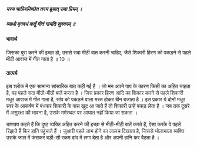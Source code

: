##### यस्य चाप्रियमिच्छेत तस्य ब्रूयात् सदा प्रियम् ।
##### व्याधो मृगवधं कर्तुं गीतं गायति सुस्वरम् ॥

#### भावार्थ

जिसका बुरा करने की इच्छा हो, उससे सदा मीठी बात करनी चाहिए, जैसे शिकारी हिरण को पकड़ने से पहले मीठी आवाज में गीत गाता है ॥ 10 ॥

#### तात्पर्य

इस श्लोक में एक सामान्य सांसारिक बात कही गई है । जो मन अपने पाप के कारण किसी का अहित चाहता है, वह पहले सदा मीठी-मीठी बातें करता है । जिस प्रकार हिरण आदि का शिकार करने से पहले शिकारी मधुर आवाज में गीत गाता है, सांप को पकड़ने वाला मस्त होकर बीन बजाता है । इस प्रकार ये दोनों मधुर स्वर के आकर्षण में बंधकर शिकारी के पास खुद आ जाते हैं तो शिकारी उन्हें पकड़ लेता है । जब तक दूसरे में असुरक्षा की भावना है, उसके मर्मस्थल पर आघात नहीं किया जा सकता ।

चाणक्य कहते हैं कि दुष्ट व्यक्ति अहित करने की इच्छा से मीठी-मीठी बातें करते हैं, ऐसा करके वे पहले रिझाते हैं फिर हानि पहुंचाते हैं । जुआरी पहले लाभ होने का लालच दिखाता है, जिससे भोलाभाला व्यक्ति उसके जाल में फंसकर बड़ी-सी रकम दांव में लगा देता है और अपनी हानि कर बैठता है ।